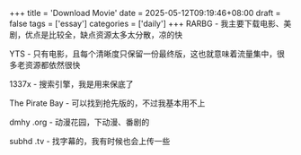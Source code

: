+++
title = 'Download Movie'
date = 2025-05-12T09:19:46+08:00
draft = false
tags = ['essay']
categories = ['daily']
+++
RARBG - 我主要下载电影、美剧，优点是比较全，缺点资源太多太分散，凉的快

YTS - 只有电影，且每个清晰度只保留一份最终版，这也就意味着流量集中，很多老资源都依然很快

1337x - 搜索引擎，我是用来保底了

The Pirate Bay - 可以找到抢先版的，不过我基本用不上

dmhy .org - 动漫花园，下动漫、番剧的

subhd .tv - 找字幕的，我有时候也会上传一些